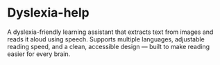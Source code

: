 # Dyslexia-help
A dyslexia-friendly learning assistant that extracts text from images and reads it aloud using speech. Supports multiple languages, adjustable reading speed, and a clean, accessible design — built to make reading easier for every brain.
